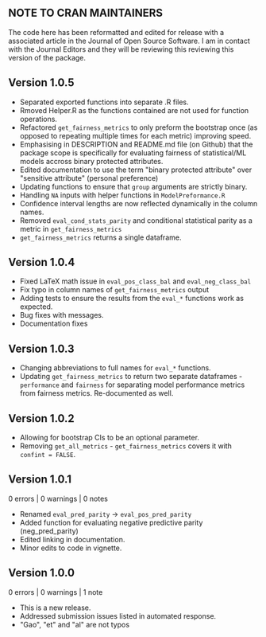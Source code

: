 ## NOTE TO CRAN MAINTAINERS

The code here has been reformatted and edited for release with a associated article in the Journal of Open Source Software. I am in contact with the Journal Editors and they will be reviewing this reviewing this version of the package.

## Version 1.0.5

* Separated exported functions into separate .R files.
* Rmoved Helper.R as the functions contained are not used for function operations. 
* Refactored `get_fairness_metrics` to only preform the bootstrap once (as opposed to repeating multiple times for each metric) improving speed. 
* Emphasising in DESCRIPTION and README.md file (on Github) that the package scope is specifically for evaluating fairness of statistical/ML models accross binary protected attributes.
* Edited documentation to use the term "binary protected attribute" over "sensitive attribute" (personal preference)
* Updating functions to ensure that `group` arguments are strictly binary. 
* Handling `NA` inputs with helper functions in `ModelPreformance.R`
* Confidence interval lengths are now reflected dynamically in the column names. 
* Removed `eval_cond_stats_parity` and conditional statistical parity as a metric in `get_fairness_metrics`
* `get_fairness_metrics` returns a single dataframe.

## Version 1.0.4

* Fixed LaTeX math issue in `eval_pos_class_bal` and `eval_neg_class_bal`
* Fix typo in column names of `get_fairness_metrics` output
* Adding tests to ensure the results from the `eval_*` functions work as expected. 
* Bug fixes with messages.
* Documentation fixes

## Version 1.0.3

* Changing abbreviations to full names for `eval_*` functions. 
* Updating `get_fairness_metrics` to return two separate dataframes - `performance` and `fairness` for separating model performance metrics from fairness metrics. Re-documented as well. 

## Version 1.0.2

* Allowing for bootstrap CIs to be an optional parameter. 
* Removing `get_all_metrics` - `get_fairness_metrics` covers it with `confint = FALSE`.


## Version 1.0.1

0 errors | 0 warnings | 0 notes

* Renamed `eval_pred_parity` -> `eval_pos_pred_parity`
* Added function for evaluating negative predictive parity (neg_pred_parity)
* Edited linking in documentation.
* Minor edits to code in vignette. 


## Version 1.0.0
0 errors | 0 warnings | 1 note

* This is a new release.
* Addressed submission issues listed in automated response.
* "Gao", "et" and "al" are not typos

